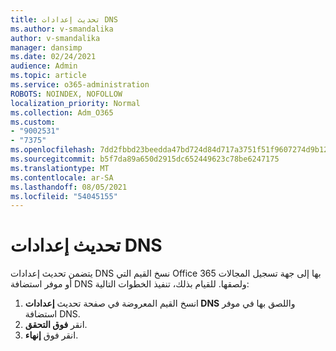 ```yaml
---
title: تحديث إعدادات DNS
ms.author: v-smandalika
author: v-smandalika
manager: dansimp
ms.date: 02/24/2021
audience: Admin
ms.topic: article
ms.service: o365-administration
ROBOTS: NOINDEX, NOFOLLOW
localization_priority: Normal
ms.collection: Adm_O365
ms.custom:
- "9002531"
- "7375"
ms.openlocfilehash: 7dd2fbbd23beedda47bd724d84d717a3751f51f9607274d9b124f14463cf4b50
ms.sourcegitcommit: b5f7da89a650d2915dc652449623c78be6247175
ms.translationtype: MT
ms.contentlocale: ar-SA
ms.lasthandoff: 08/05/2021
ms.locfileid: "54045155"
---
```

# <a name="update-dns-settings"></a>تحديث إعدادات DNS

يتضمن تحديث إعدادات DNS نسخ القيم التي Office 365 بها إلى جهة تسجيل المجالات أو موفر استضافة DNS ولصقها. للقيام بذلك، تنفيذ الخطوات التالية:

1. انسخ القيم المعروضة في صفحة تحديث **إعدادات DNS** واللصق بها في موفر استضافة DNS.
2. انقر **فوق التحقق**.
3. انقر فوق **إنهاء**.